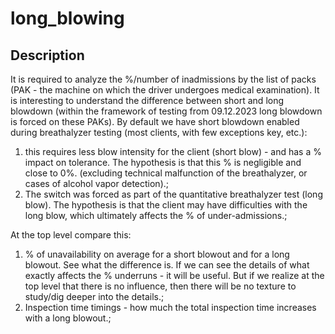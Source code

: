 # long_blowing

## Description
It is required to analyze the %/number of inadmissions by the list of packs (PAK - the machine on which the driver undergoes medical examination). It is interesting to understand the difference between short and long blowdown (within the framework of testing from 09.12.2023 long blowdown is forced on these PAKs).
By default we have short blowdown enabled during breathalyzer testing (most clients, with few exceptions key, etc.): 
1. this requires less blow intensity for the client (short blow) - and has a % impact on tolerance. The hypothesis is that this % is negligible and close to 0%. (excluding technical malfunction of the breathalyzer, or cases of alcohol vapor detection).;
2. The switch was forced as part of the quantitative breathalyzer test (long blow). The hypothesis is that the client may have difficulties with the long blow, which ultimately affects the % of under-admissions.; 

At the top level compare this: 
1. % of unavailability on average for a short blowout and for a long blowout. See what the difference is. If we can see the details of what exactly affects the % underruns - it will be useful. But if we realize at the top level that there is no influence, then there will be no texture to study/dig deeper into the details.; 
2. Inspection time timings - how much the total inspection time increases with a long blowout.; 

